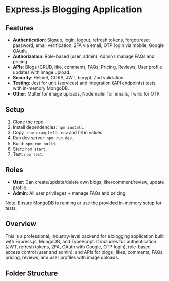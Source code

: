 # Express.js Blogging Application


## Features
- **Authentication**: Signup, login, logout, refresh tokens, forgot/reset password, email verification, 2FA via email, OTP login via mobile, Google OAuth.
- **Authorization**: Role-based (user, admin). Admins manage FAQs and pricing.
- **APIs**: Blogs (CRUD, like, comment), FAQs, Pricing, Reviews, User profile updates with image upload.
- **Security**: Helmet, CORS, JWT, bcrypt, Zod validation.
- **Testing**: Jest for unit (services) and integration (API endpoints) tests, with in-memory MongoDB.
- **Other**: Multer for image uploads, Nodemailer for emails, Twilio for OTP.

## Setup
1. Clone the repo.
2. Install dependencies: `npm install`.
3. Copy `.env.example` to `.env` and fill in values.
4. Run dev server: `npm run dev`.
5. Build: `npm run build`.
6. Start: `npm start`.
7. Test: `npm test`.

## Roles
- **User**: Can create/update/delete own blogs, like/comment/review, update profile.
- **Admin**: All user privileges + manage FAQs and pricing.

Note: Ensure MongoDB is running or use the provided in-memory setup for tests.

## Overview
This is a professional, industry-level backend for a blogging application built with Express.js, MongoDB, and TypeScript. It includes full authentication (JWT, refresh tokens, 2FA, OAuth with Google, OTP login), role-based access control (user and admin), and APIs for blogs, likes, comments, FAQs, pricing, reviews, and user profiles with image uploads.

## Folder Structure